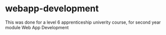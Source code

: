 # webapp-development

This was done for a level 6 apprenticeship univerity course, for second year module Web App Development
